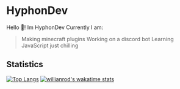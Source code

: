 # HyphonDev

Hello 👋! Im HyphonDev Currently I am:

> Making minecraft plugins
Working on a discord bot
Learning JavaScript
just chilling

## Statistics

[![Top Langs](https://github-readme-stats.vercel.app/api/top-langs/?username=Hyphon-Dev&layout=compact)](https://github.com/Hyphon-Dev)
[![willianrod's wakatime stats](https://github-readme-stats.vercel.app/api/wakatime?username=HyphonDev)](https://github.com/Hyphon-Dev)

